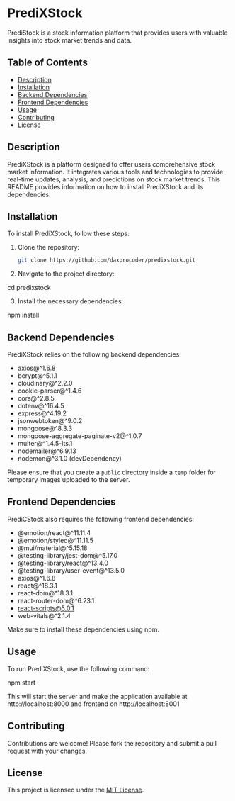 # PrediXStock

PrediStock is a stock information platform that provides users with valuable insights into stock market trends and data.

## Table of Contents
- [Description](#description)
- [Installation](#installation)
- [Backend Dependencies](#backend-dependencies)
- [Frontend Dependencies](#frontend-dependencies)
- [Usage](#usage)
- [Contributing](#contributing)
- [License](#license)

## Description

PrediXStock is a platform designed to offer users comprehensive stock market information. It integrates various tools and technologies to provide real-time updates, analysis, and predictions on stock market trends. This README provides information on how to install PrediXStock and its dependencies.

## Installation

To install PrediXStock, follow these steps:

1. Clone the repository:

   ```bash
   git clone https://github.com/daxprocoder/predixstock.git


2. Navigate to the project directory:

cd predixstock


3. Install the necessary dependencies:

npm install


## Backend Dependencies

PrediXStock relies on the following backend dependencies:

- axios@^1.6.8
- bcrypt@^5.1.1
- cloudinary@^2.2.0
- cookie-parser@^1.4.6
- cors@^2.8.5
- dotenv@^16.4.5
- express@^4.19.2
- jsonwebtoken@^9.0.2
- mongoose@^8.3.3
- mongoose-aggregate-paginate-v2@^1.0.7
- multer@^1.4.5-lts.1
- nodemailer@^6.9.13
- nodemon@^3.1.0 (devDependency)

Please ensure that you create a `public` directory inside a `temp` folder for temporary images uploaded to the server.

## Frontend Dependencies

PrediCStock also requires the following frontend dependencies:

- @emotion/react@^11.11.4
- @emotion/styled@^11.11.5
- @mui/material@^5.15.18
- @testing-library/jest-dom@^5.17.0
- @testing-library/react@^13.4.0
- @testing-library/user-event@^13.5.0
- axios@^1.6.8
- react@^18.3.1
- react-dom@^18.3.1
- react-router-dom@^6.23.1
- react-scripts@5.0.1
- web-vitals@^2.1.4

Make sure to install these dependencies using npm.

## Usage

To run PrediXStock, use the following command:

npm start


This will start the server and make the application available at http://localhost:8000 and frontend on http://localhost:8001

## Contributing

Contributions are welcome! Please fork the repository and submit a pull request with your changes.

## License

This project is licensed under the [MIT License](LICENSE).



